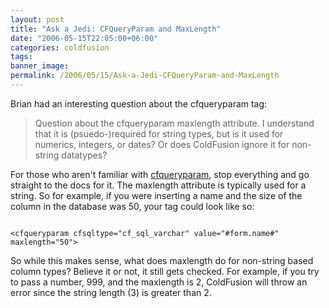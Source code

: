 ```yaml
---
layout: post
title: "Ask a Jedi: CFQueryParam and MaxLength"
date: "2006-05-15T22:05:00+06:00"
categories: coldfusion 
tags: 
banner_image: 
permalink: /2006/05/15/Ask-a-Jedi-CFQueryParam-and-MaxLength
---
```


Brian had an interesting question about the cfqueryparam tag:

<blockquote>
Question about the cfqueryparam maxlength attribute. I understand that it is (psuedo-)required for string types, but is it used for numerics, integers, or dates?  Or does ColdFusion ignore it for non-string datatypes?
</blockquote>

For those who aren't familiar with <a href="http://www.techfeed.net/cfQuickDocs/?cfqueryparam">cfqueryparam</a>, stop everything and go straight to the docs for it. The maxlength attribute is typically used for a string. So for example, if you were inserting a name and the size of the column in the database was 50, your tag could look like so:

<code>
&lt;cfqueryparam cfsqltype="cf_sql_varchar" value="#form.name#" maxlength="50"&gt;
</code>

So while this makes sense, what does maxlength do for non-string based column types? Believe it or not, it still gets checked. For example, if you try to pass a number, 999, and the maxlength is 2, ColdFusion will throw an error since the string length (3) is greater than 2.